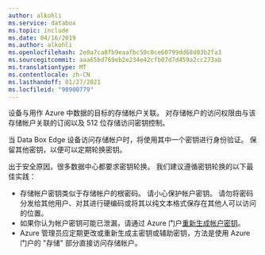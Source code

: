 ```yaml
---
author: alkohli
ms.service: databox
ms.topic: include
ms.date: 04/16/2019
ms.author: alkohli
ms.openlocfilehash: 2e0a7ca8fb9eaafbc50c0ce60799dd68d83b2fa3
ms.sourcegitcommit: aaa65bd769eb2e234e42cfb07d7d459a2cc273ab
ms.translationtype: MT
ms.contentlocale: zh-CN
ms.lasthandoff: 01/27/2021
ms.locfileid: "98900779"
---
```

设备与用作 Azure 中数据的目标的存储帐户关联。 对存储帐户的访问权限由与该存储帐户关联的订阅以及 512 位存储访问密钥控制。

当 Data Box Edge 设备访问存储帐户时，将使用其中一个密钥进行身份验证。 保留其他密钥，以便可以定期轮换密钥。

出于安全原因，很多数据中心都要求密钥轮换。 我们建议遵循密钥轮换的以下最佳实践：

- 存储帐户密钥类似于存储帐户的根密码。 请小心保护帐户密钥。 请勿将密码分发给其他用户、对其进行硬编码或将其以纯文本格式保存在其他人可以访问的位置。
- 如果你认为帐户密钥可能已泄漏，请通过 Azure 门户[重新生成帐户密钥](../articles/storage/common/storage-account-keys-manage.md#manually-rotate-access-keys)。
- Azure 管理员应定期更改或重新生成主密钥或辅助密钥，方法是使用 Azure 门户的 "存储" 部分直接访问存储帐户。
